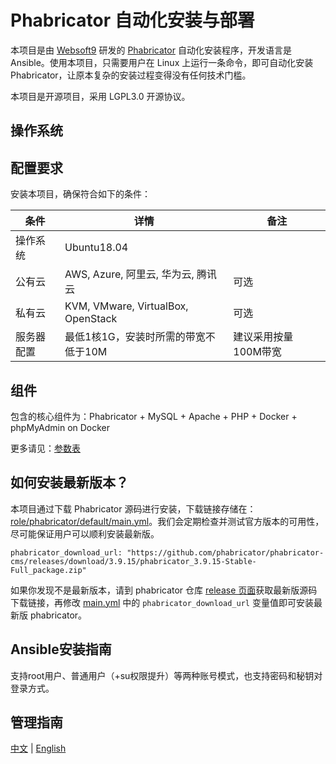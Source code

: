 # Phabricator 自动化安装与部署

本项目是由 [Websoft9](https://www.websoft9.com) 研发的 [Phabricator](https://www.phacility.com/) 自动化安装程序，开发语言是 Ansible。使用本项目，只需要用户在 Linux 上运行一条命令，即可自动化安装 Phabricator，让原本复杂的安装过程变得没有任何技术门槛。  

本项目是开源项目，采用 LGPL3.0 开源协议。

## 操作系统

## 配置要求

安装本项目，确保符合如下的条件：

| 条件       | 详情         | 备注                 |
| ---------- | ----------- | -------------------- |
| 操作系统   | Ubuntu18.04                          |                      |
| 公有云     | AWS, Azure, 阿里云, 华为云, 腾讯云   | 可选                 |
| 私有云     | KVM, VMware, VirtualBox, OpenStack   | 可选                 |
| 服务器配置 | 最低1核1G，安装时所需的带宽不低于10M | 建议采用按量100M带宽 |

## 组件

包含的核心组件为：Phabricator + MySQL + Apache + PHP + Docker + phpMyAdmin on Docker

更多请见：[参数表](/docs/zh/stack-components.md)

## 如何安装最新版本？

本项目通过下载 Phabricator 源码进行安装，下载链接存储在：[role/phabricator/default/main.yml](/roles/phabricator/defaults/main.yml)。我们会定期检查并测试官方版本的可用性，尽可能保证用户可以顺利安装最新版。

```
phabricator_download_url: "https://github.com/phabricator/phabricator-cms/releases/download/3.9.15/phabricator_3.9.15-Stable-Full_package.zip"
```

如果你发现不是最新版本，请到 phabricator 仓库 [release 页面](https://downloads.phabricator.org/)获取最新版源码下载链接，再修改 [main.yml](/roles/phabricator/defaults/main.yml) 中的 ```phabricator_download_url``` 变量值即可安装最新版 phabricator。

## Ansible安装指南

支持root用户、普通用户（+su权限提升）等两种账号模式，也支持密码和秘钥对登录方式。

## 管理指南

[中文](https://support.websoft9.com/docs/phabricator/zh) | [English](https://support.websoft9.com/docs/phabricator)